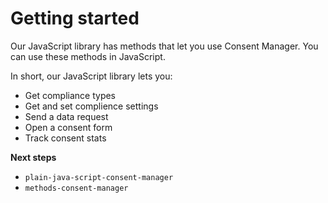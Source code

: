# Getting started

Our JavaScript library has methods that let you use Consent Manager. You
can use these methods in JavaScript.

In short, our JavaScript library lets you:

  - Get compliance types
  - Get and set complience settings
  - Send a data request
  - Open a consent form
  - Track consent stats

**Next steps**

  - `plain-java-script-consent-manager`
  - `methods-consent-manager`
